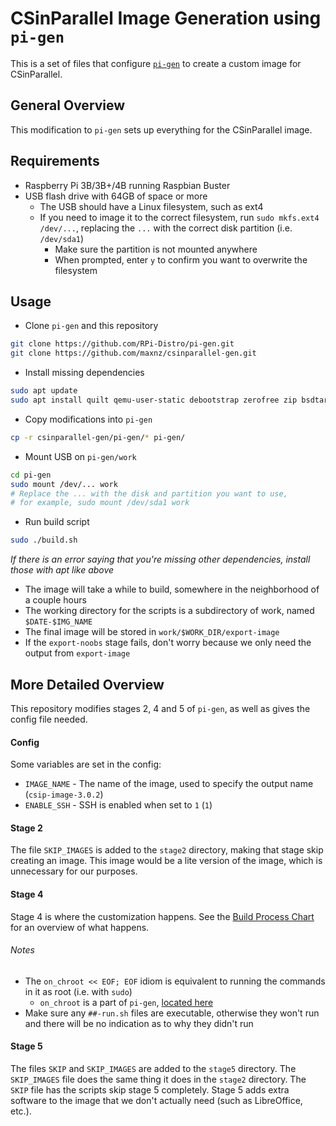 # CSinParallel Image Generation using `pi-gen`
This is a set of files that configure [`pi-gen`](https://github.com/RPi-Distro/pi-gen) to create a custom image for CSinParallel.

## General Overview
This modification to `pi-gen` sets up everything for the CSinParallel image.

## Requirements
- Raspberry Pi 3B/3B+/4B running Raspbian Buster
- USB flash drive with 64GB of space or more
  - The USB should have a Linux filesystem, such as ext4
  - If you need to image it to the correct filesystem, run `sudo mkfs.ext4 /dev/...`, replacing the `...` with the correct disk partition (i.e. `/dev/sda1`)
    - Make sure the partition is not mounted anywhere
    - When prompted, enter `y` to confirm you want to overwrite the filesystem


## Usage
- Clone `pi-gen` and this repository
```bash
git clone https://github.com/RPi-Distro/pi-gen.git
git clone https://github.com/maxnz/csinparallel-gen.git
```

- Install missing dependencies
```bash
sudo apt update
sudo apt install quilt qemu-user-static debootstrap zerofree zip bsdtar bc
```

- Copy modifications into `pi-gen`
```bash
cp -r csinparallel-gen/pi-gen/* pi-gen/
```

- Mount USB on `pi-gen/work`
```bash
cd pi-gen
sudo mount /dev/... work
# Replace the ... with the disk and partition you want to use,
# for example, sudo mount /dev/sda1 work
```

- Run build script
```bash
sudo ./build.sh
```
*If there is an error saying that you're missing other dependencies, install those with apt like above*

- The image will take a while to build, somewhere in the neighborhood of a couple hours
- The working directory for the scripts is a subdirectory of work, named `$DATE-$IMG_NAME`
- The final image will be stored in `work/$WORK_DIR/export-image`
- If the `export-noobs` stage fails, don't worry because we only need the output from `export-image`

## More Detailed Overview

This repository modifies stages 2, 4 and 5 of `pi-gen`, as well as gives the config file needed.

#### Config

Some variables are set in the config:
- `IMAGE_NAME` - The name of the image, used to specify the output name (`csip-image-3.0.2`)
- `ENABLE_SSH` - SSH is enabled when set to `1` (`1`)

#### Stage 2

The file `SKIP_IMAGES` is added to the `stage2` directory, making that stage skip creating an image.
This image would be a lite version of the image, which is unnecessary for our purposes.

#### Stage 4

Stage 4 is where the customization happens.
See the [Build Process Chart](https://app.creately.com/diagram/NY4OaT6UQpf/view) for an overview of what happens.

###### *Notes*
  - The `on_chroot << EOF; EOF` idiom is equivalent to running the commands in it as root (i.e. with `sudo`)
    - `on_chroot` is a part of `pi-gen`, [located here](https://github.com/RPi-Distro/pi-gen/blob/master/scripts/common)
  - Make sure any `##-run.sh` files are executable, otherwise they won't run and there will be no indication as to why they didn't run

#### Stage 5

The files `SKIP` and `SKIP_IMAGES` are added to the `stage5` directory.
The `SKIP_IMAGES` file does the same thing it does in the `stage2` directory.
The `SKIP` file has the scripts skip stage 5 completely.
Stage 5 adds extra software to the image that we don't actually need (such as LibreOffice, etc.).
